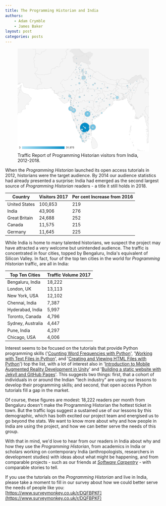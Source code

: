 ```yaml
---
title: The Programming Historian and India
authors:
    - Adam Crymble
    - James Baker
layout: post
categories: posts 
---
```


<p><figure><a href="images/blog/programming-historian-india/programming-historian-india.png">
        <img src="/images/blog/programming-historian-india/programming-historian-india.png" alt=""/></a><figcaption>
    Traffic Report of Programming Historian visitors from India, 2012-2018.</figcaption></figure></p>
    
When the _Programming Historian_ launched its open access tutorials in 2012, historians were the target audience. By 2014 our audience statistics had already presented a surprise: India had emerged as the second largest source of _Programming Historian_ readers - a title it still holds in 2018.

Country | Visitors 2017 | Per cent Increase from 2016 |  
-- | -- | --
United States | 100,853 | 219 |
India | 43,906 | 276 |
Great Britain | 24,688 | 252 |
Canada | 11,575 | 215 |
Germany | 11,645 | 225 |

While India is home to many talented historians, we suspect the project may have attracted a very welcome but unintended audience. The traffic is concentrated in four cities, topped by Bengaluru, India's equivalent of Silicon Valley. In fact, four of the top ten cities in the world for _Programming Historian_ traffic, are all in India:

Top Ten Cities | Traffic Volume 2017
-- | -- 
Bengaluru, India | 18,222
London, UK | 13,113
New York, USA | 12,102  
Chennai, India | 7,387 
Hyderabad, India | 5,997
Toronto, Canada | 4,796  
Sydney, Australia | 4,447
Pune, India | 4,297
Chicago, USA | 4,006

Interest seems to be focused on the tutorials that provide Python programming skills ('[Counting Word Frequencies with Python](/lessons/counting-frequencies)', '[Working with Text Files in Python](/lessons/working-with-text-files)', and '[Creating and Viewing HTML Files with Python](/lessons/creating-and-viewing-html-files-with-python)') top the list, with a lot of interest also in '[Introduction to Mobile Augmented Reality Development in Unity](/lessons/intro-to-augmented-reality-with-unity)' and '[Building a static website with Jekyll and GitHub Pages](/lessons/building-static-sites-with-jekyll-github-pages)'. This suggests two things: first, that a cohort of individuals in or around the Indian "tech industry" are using our lessons to develop their programming skills; and second, that open access Python tutorials fill a gap in the market.

Of course, these figures are modest: 18,222 readers per month from Bengaluru doesn't make the Programming Historian the hottest ticket in town. But the traffic logs suggest a sustained use of our lessons by this demographic, which has both excited our project team and energised us to go beyond the stats. We want to know more about why and how people in India are using the project, and how we can better serve the needs of this group.

With that in mind, we'd love to hear from our readers in India about why and how they use the _Programming Historian_, from academics in India or scholars working on contemporary India (anthropologists, researchers in development studies) with ideas about what might be happening, and from comparable projects - such as our friends at _[Software Carpentry](https://software-carpentry.org/)_ - with comparable stories to tell.

If you use the tutorials on the _Programming Historian_ and live in India, please take a moment to fill in our survey about how we could better serve the needs of people like you: [https://www.surveymonkey.co.uk/r/DQFBPKF](https://www.surveymonkey.co.uk/r/DQFBPKF)

